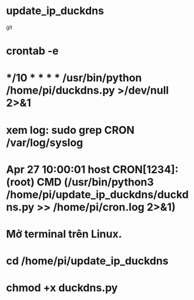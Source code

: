 # update_ip_duckdns
git
# crontab -e
# */10 * * * * /usr/bin/python /home/pi/duckdns.py >/dev/null 2>&1
# xem log: sudo grep CRON /var/log/syslog
# Apr 27 10:00:01 host CRON[1234]: (root) CMD (/usr/bin/python3 /home/pi/update_ip_duckdns/duckdns.py >> /home/pi/cron.log 2>&1)
# Mở terminal trên Linux.
# cd /home/pi/update_ip_duckdns
# chmod +x duckdns.py
